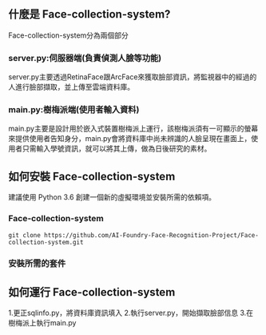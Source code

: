 ## 什麼是 Face-collection-system?
Face-collection-system分為兩個部分
### server.py:伺服器端(負責偵測人臉等功能)
server.py主要透過RetinaFace跟ArcFace來獲取臉部資訊，將監視器中的經過的人進行臉部擷取，並上傳至雲端資料庫。
### main.py:樹梅派端(使用者輸入資料)
main.py主要是設計用於嵌入式裝置樹梅派上運行，該樹梅派須有一可顯示的螢幕來提供使用者告知身分，main.py會將資料庫中尚未辨識的人臉呈現在畫面上，使用者只需輸入學號資訊，就可以將其上傳，做為日後研究的素材。

## 如何安裝 Face-collection-system
建議使用 Python 3.6 創建一個新的虛擬環境並安裝所需的依賴項。

### Face-collection-system
```
git clone https://github.com/AI-Foundry-Face-Recognition-Project/Face-collection-system.git
```

### 安裝所需的套件

## 如何運行 Face-collection-system
1.更正sqlinfo.py，將資料庫資訊填入
2.執行server.py，開始擷取臉部信息
3.在樹梅派上執行main.py